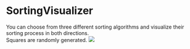 # SortingVisualizer
You can choose from three different sorting algorithms and visualize their sorting process in both directions. <br />
Squares are randomly generated.
<img src="http://i.imgur.com/7tOnAMl.gif"/>
